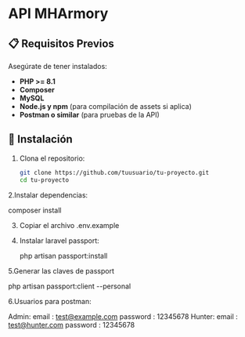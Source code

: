 # API MHArmory

## 📋 Requisitos Previos

Asegúrate de tener instalados:

- **PHP >= 8.1**
- **Composer**
- **MySQL**
- **Node.js y npm** (para compilación de assets si aplica)
- **Postman o similar** (para pruebas de la API)

## 🚀 Instalación

1. Clona el repositorio:

   ```bash
   git clone https://github.com/tuusuario/tu-proyecto.git
   cd tu-proyecto
   
2.Instalar dependencias:

   composer install
   
3. Copiar el archivo .env.example

4. Instalar laravel passport:

   php artisan passport:install

5.Generar las claves de passport

   php artisan passport:client --personal

6.Usuarios para postman:

   Admin:
      email : test@example.com
      password : 12345678
   Hunter:
      email : test@hunter.com
      password : 12345678
